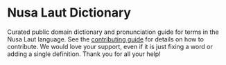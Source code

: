 
# Nusa Laut Dictionary

Curated public domain dictionary and pronunciation guide for terms in the Nusa Laut language. See the [contributing guide](https://github.com/drumworkteam/term/blob/make/.github/contributing.md) for details on how to contribute. We would love your support, even if it is just fixing a word or adding a single definition. Thank you for all your help!